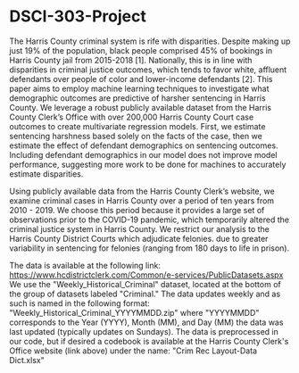 # DSCI-303-Project
The Harris County criminal system is rife with disparities. Despite making up just 19% of the population, black people comprised 45% of bookings in Harris County jail from 2015-2018 [1]. Nationally, this is in line with disparities in criminal justice outcomes, which tends to favor white, affluent defendants over people of color and lower-income defendants [2]. This paper aims to employ machine learning techniques to investigate what demographic outcomes are predictive of harsher sentencing in Harris County. We leverage a robust publicly available dataset from the Harris County Clerk’s Office with over 200,000 Harris County Court case outcomes to create multivariate regression models. First, we estimate sentencing harshness based solely on the facts of the case, then we estimate the effect of defendant demographics on sentencing outcomes. Including defendant demographics in our model does not improve model performance, suggesting more work to be done for machines to accurately estimate disparities. 

Using publicly available data from the Harris County Clerk’s website, we examine criminal cases in Harris County over a period of ten years from 2010 - 2019. We choose this period because it provides a large set of observations prior to the COVID-19 pandemic, which temporarily altered the criminal justice system in Harris County. We restrict our analysis to the Harris County District Courts which adjudicate felonies. due to greater variability in sentencing for felonies (ranging from 180 days to life in prison).

The data is available at the following link: https://www.hcdistrictclerk.com/Common/e-services/PublicDatasets.aspx
We use the "Weekly_Historical_Criminal" dataset, located at the bottom of the group of datasets labeled "Criminal." The data updates weekly and as such is named in the following format: "Weekly_Historical_Criminal_YYYYMMDD.zip"	where "YYYYMMDD" corresponds to the Year (YYYY), Month (MM), and Day (MM) the data was last updated (typically updates on Sundays). The data is preprocessed in our code, but if desired a codebook is available at the Harris County Clerk's Office website (link above) under the name: "Crim Rec Layout-Data Dict.xlsx"
